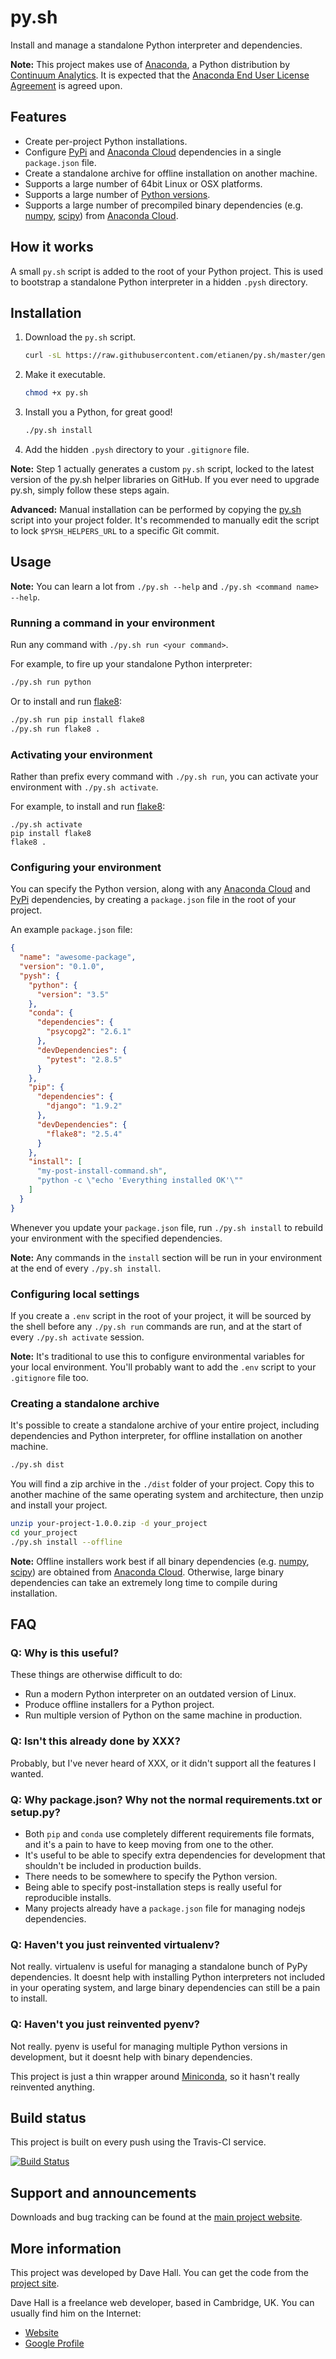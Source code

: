 # py.sh

Install and manage a standalone Python interpreter and dependencies.

**Note:** This project makes use of [Anaconda](http://continuum.io/anaconda), a Python distribution by [Continuum Analytics](https://www.continuum.io/). It is expected that the [Anaconda End User License Agreement](https://docs.continuum.io/anaconda/eula) is agreed upon.


## Features

- Create per-project Python installations.
- Configure [PyPi](https://pypi.python.org/pypi) and [Anaconda Cloud](https://anaconda.org) dependencies in a single `package.json` file.
- Create a standalone archive for offline installation on another machine.
- Supports a large number of 64bit Linux or OSX platforms.
- Supports a large number of [Python versions](https://anaconda.org/anaconda/python/files).
- Supports a large number of precompiled binary dependencies (e.g. [numpy](http://www.numpy.org/), [scipy](http://www.scipy.org/)) from [Anaconda Cloud](https://anaconda.org).


## How it works

A small `py.sh` script is added to the root of your Python project. This is used to bootstrap a standalone Python interpreter in a hidden `.pysh` directory.


## Installation

1.  Download the `py.sh` script.

    ``` bash
    curl -sL https://raw.githubusercontent.com/etianen/py.sh/master/generate.sh | bash > py.sh
    ```

2.  Make it executable.

    ``` bash
    chmod +x py.sh
    ```

3.  Install you a Python, for great good!

    ``` bash
    ./py.sh install
    ```

4.  Add the hidden `.pysh` directory to your `.gitignore` file.

**Note:** Step 1 actually generates a custom `py.sh` script, locked to the latest version of the py.sh helper libraries on GitHub. If you ever need to upgrade py.sh, simply follow these steps again.

**Advanced:** Manual installation can be performed by copying the [py.sh](https://github.com/etianen/py.sh/blob/master/py.sh) script into your project folder. It's recommended to manually edit the script to lock `$PYSH_HELPERS_URL` to a specific Git commit.


## Usage

**Note:** You can learn a lot from `./py.sh --help` and `./py.sh <command name> --help`.


### Running a command in your environment

Run any command with `./py.sh run <your command>`.

For example, to fire up your standalone Python interpreter:

``` bash
./py.sh run python
```

Or to install and run [flake8](https://flake8.readthedocs.org/en/latest/):

``` bash
./py.sh run pip install flake8
./py.sh run flake8 .
```


### Activating your environment

Rather than prefix every command with `./py.sh run`, you can activate your environment with `./py.sh activate`.

For example, to install and run [flake8](https://flake8.readthedocs.org/en/latest/):

```
./py.sh activate
pip install flake8
flake8 .
```


### Configuring your environment

You can specify the Python version, along with any [Anaconda Cloud](https://anaconda.org) and [PyPi](https://pypi.python.org/pypi) dependencies, by creating a `package.json` file in the root of your project.

An example `package.json` file:

``` json
{
  "name": "awesome-package",
  "version": "0.1.0",
  "pysh": {
    "python": {
      "version": "3.5"
    },
    "conda": {
      "dependencies": {
        "psycopg2": "2.6.1"
      },
      "devDependencies": {
        "pytest": "2.8.5"
      }
    },
    "pip": {
      "dependencies": {
        "django": "1.9.2"
      },
      "devDependencies": {
        "flake8": "2.5.4"
      }
    },
    "install": [
      "my-post-install-command.sh",
      "python -c \"echo 'Everything installed OK'\""
    ]
  }
}
```

Whenever you update your `package.json` file, run `./py.sh install` to rebuild your environment with the specified dependencies.

**Note:** Any commands in the `install` section will be run in your environment at the end of every `./py.sh install`.


### Configuring local settings

If you create a `.env` script in the root of your project, it will be sourced by the shell before any `./py.sh run` commands are run, and at the start of every `./py.sh activate` session.

**Note:** It's traditional to use this to configure environmental variables for your local environment. You'll probably want to add the `.env` script to your `.gitignore` file too.


### Creating a standalone archive

It's possible to create a standalone archive of your entire project, including dependencies and Python interpreter, for offline installation on another machine.

``` bash
./py.sh dist
```

You will find a zip archive in the `./dist` folder of your project. Copy this to another machine of the same operating system and architecture, then unzip and install your project.

``` bash
unzip your-project-1.0.0.zip -d your_project
cd your_project
./py.sh install --offline
```

**Note:** Offline installers work best if all binary dependencies (e.g. [numpy](http://www.numpy.org/), [scipy](http://www.scipy.org/)) are obtained from [Anaconda Cloud](https://anaconda.org). Otherwise, large binary dependencies can take an extremely long time to compile during installation.


## FAQ

### Q: Why is this useful?

These things are otherwise difficult to do:

- Run a modern Python interpreter on an outdated version of Linux.
- Produce offline installers for a Python project.
- Run multiple version of Python on the same machine in production.


### Q: Isn't this already done by XXX?

Probably, but I've never heard of XXX, or it didn't support all the features I wanted.


### Q: Why package.json? Why not the normal requirements.txt or setup.py?

- Both `pip` and `conda` use completely different requirements file formats, and it's a pain to have to keep moving from one to the other.
- It's useful to be able to specify extra dependencies for development that shouldn't be included in production builds.
- There needs to be somewhere to specify the Python version.
- Being able to specify post-installation steps is really useful for reproducible installs.
- Many projects already have a `package.json` file for managing nodejs dependencies.


### Q: Haven't you just reinvented virtualenv?

Not really. virtualenv is useful for managing a standalone bunch of PyPy dependencies. It doesnt help with installing Python interpreters not included in your operating system, and large binary dependencies can still be a pain to install.


### Q: Haven't you just reinvented pyenv?

Not really. pyenv is useful for managing multiple Python versions in development, but it doesnt help with binary dependencies.

This project is just a thin wrapper around [Miniconda](http://continuum.io/anaconda), so it hasn't really reinvented anything.


## Build status

This project is built on every push using the Travis-CI service.

[![Build Status](https://travis-ci.org/etianen/py.sh.svg?branch=master)](https://travis-ci.org/etianen/py.sh)


## Support and announcements

Downloads and bug tracking can be found at the [main project website](http://github.com/etianen/py.sh).


## More information

This project was developed by Dave Hall. You can get the code
from the [project site](http://github.com/etianen/py.sh).

Dave Hall is a freelance web developer, based in Cambridge, UK. You can usually
find him on the Internet:

- [Website](http://www.etianen.com/)
- [Google Profile](http://www.google.com/profiles/david.etianen)
